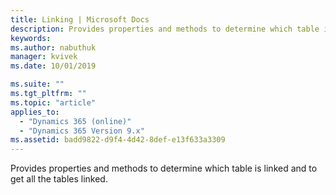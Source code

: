 ```yaml
---
title: Linking | Microsoft Docs
description: Provides properties and methods to determine which table is linked and to get all the tables linked.
keywords:
ms.author: nabuthuk
manager: kvivek
ms.date: 10/01/2019

ms.suite: ""
ms.tgt_pltfrm: ""
ms.topic: "article"
applies_to: 
  - "Dynamics 365 (online)"
  - "Dynamics 365 Version 9.x"
ms.assetid: badd9822-d9f4-4d42-8def-e13f633a3309
---
```


Provides properties and methods to determine which table is linked and to get all the tables linked.
